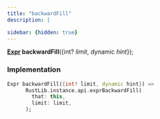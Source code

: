 ```yaml
---
title: "backwardFill"
description: |

sidebar: {hidden: true}
---
```

<span class="dart-code"><strong>[Expr] backwardFill</strong>({<span class="nobr">int? <i>limit</i></span>, <span class="nobr">dynamic <i>hint</i></span>});</span>


### Implementation
```dart
Expr backwardFill({int? limit, dynamic hint}) =>
      RustLib.instance.api.exprBackwardFill(
        that: this,
        limit: limit,
      );
```

[Expr]: /reference/classes/expr